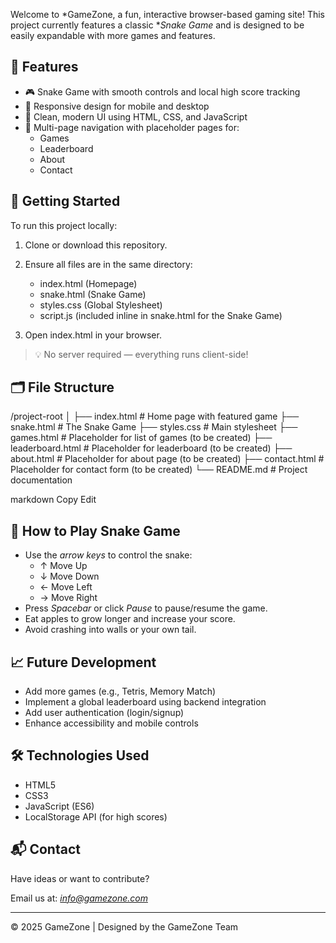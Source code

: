 Welcome to *GameZone, a fun, interactive browser-based gaming site! This project currently features a classic **Snake Game* and is designed to be easily expandable with more games and features.

## 🧩 Features

- 🎮 Snake Game with smooth controls and local high score tracking
- 📱 Responsive design for mobile and desktop
- 🎨 Clean, modern UI using HTML, CSS, and JavaScript
- 🧭 Multi-page navigation with placeholder pages for:
  - Games
  - Leaderboard
  - About
  - Contact

## 🚀 Getting Started

To run this project locally:

1. Clone or download this repository.
2. Ensure all files are in the same directory:
   - index.html (Homepage)
   - snake.html (Snake Game)
   - styles.css (Global Stylesheet)
   - script.js (included inline in snake.html for the Snake Game)

3. Open index.html in your browser.

> 💡 No server required — everything runs client-side!

## 🗂 File Structure
/project-root
│
├── index.html # Home page with featured game
├── snake.html # The Snake Game
├── styles.css # Main stylesheet
├── games.html # Placeholder for list of games (to be created)
├── leaderboard.html # Placeholder for leaderboard (to be created)
├── about.html # Placeholder for about page (to be created)
├── contact.html # Placeholder for contact form (to be created)
└── README.md # Project documentation

markdown
Copy
Edit

## 🎯 How to Play Snake Game

- Use the *arrow keys* to control the snake:
  - ↑ Move Up
  - ↓ Move Down
  - ← Move Left
  - → Move Right
- Press *Spacebar* or click *Pause* to pause/resume the game.
- Eat apples to grow longer and increase your score.
- Avoid crashing into walls or your own tail.

## 📈 Future Development

- Add more games (e.g., Tetris, Memory Match)
- Implement a global leaderboard using backend integration
- Add user authentication (login/signup)
- Enhance accessibility and mobile controls

## 🛠 Technologies Used

- HTML5
- CSS3
- JavaScript (ES6)
- LocalStorage API (for high scores)

## 📬 Contact

Have ideas or want to contribute?

Email us at: *info@gamezone.com*

---

© 2025 GameZone | Designed by the GameZone Team
